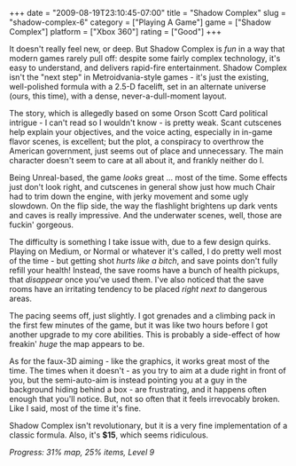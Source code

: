 +++
date = "2009-08-19T23:10:45-07:00"
title = "Shadow Complex"
slug = "shadow-complex-6"
category = ["Playing A Game"]
game = ["Shadow Complex"]
platform = ["Xbox 360"]
rating = ["Good"]
+++

It doesn't really feel new, or deep.  But Shadow Complex is <i>fun</i> in a way that modern games rarely pull off: despite some fairly complex technology, it's easy to understand, and delivers rapid-fire entertainment.  Shadow Complex isn't the "next step" in Metroidvania-style games - it's just the existing, well-polished formula with a 2.5-D facelift, set in an alternate universe (ours, this time), with a dense, never-a-dull-moment layout.

The story, which is allegedly based on some Orson Scott Card political intrigue - I can't read so I wouldn't know - is pretty weak.  Scant cutscenes help explain your objectives, and the voice acting, especially in in-game flavor scenes, is excellent; but the plot, a conspiracy to overthrow the American government, just seems out of place and unnecessary.  The main character doesn't seem to care at all about it, and frankly neither do I.

Being Unreal-based, the game <i>looks</i> great ... most of the time.  Some effects just don't look right, and cutscenes in general show just how much Chair had to trim down the engine, with jerky movement and some ugly slowdown.  On the flip side, the way the flashlight brightens up dark vents and caves is really impressive.  And the underwater scenes, well, those are fuckin' gorgeous.

The difficulty is something I take issue with, due to a few design quirks.  Playing on Medium, or Normal or whatever it's called, I do pretty well most of the time - but getting shot <i>hurts like a bitch</i>, and save points don't fully refill your health!  Instead, the save rooms have a bunch of health pickups, that <i>disappear</i> once you've used them.  I've also noticed that the save rooms have an irritating tendency to be placed <i>right next to</i> dangerous areas.

The pacing seems off, just slightly.  I got grenades and a climbing pack in the first few minutes of the game, but it was like two hours before I got another upgrade to my core abilities.  This is probably a side-effect of how freakin' <i>huge</i> the map appears to be.

As for the faux-3D aiming - like the graphics, it works great most of the time.  The times when it doesn't - as you try to aim at a dude right in front of you, but the semi-auto-aim is instead pointing you at a guy in the background hiding behind a box - are frustrating, and it happens often enough that you'll notice.  But, not so often that it feels irrevocably broken.  Like I said, most of the time it's fine.

Shadow Complex isn't revolutionary, but it is a very fine implementation of a classic formula.  Also, it's <b>$15</b>, which seems ridiculous.

<i>Progress: 31\% map, 25\% items, Level 9</i>